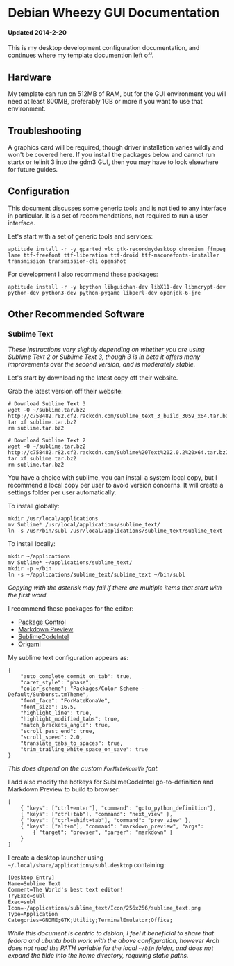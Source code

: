 
# Debian Wheezy GUI Documentation
#### Updated 2014-2-20

This is my desktop development configuration documentation, and continues where my template documention left off.


## Hardware

My template can run on 512MB of RAM, but for the GUI environment you will need at least 800MB, preferably 1GB or more if you want to use that environment.


## Troubleshooting

A graphics card will be required, though driver installation varies wildly and won't be covered here.  If you install the packages below and cannot run startx or telinit 3 into the gdm3 GUI, then you may have to look elsewhere for future guides.


## Configuration

This document discusses some generic tools and is not tied to any interface in particular.  It is a set of recommendations, not required to run a user interface.

Let's start with a set of generic tools and services:

    aptitude install -r -y gparted vlc gtk-recordmydesktop chromium ffmpeg lame ttf-freefont ttf-liberation ttf-droid ttf-mscorefonts-installer transmission transmission-cli openshot

For development I also recommend these packages:

    aptitude install -r -y bpython libguichan-dev libX11-dev libmcrypt-dev python-dev python3-dev python-pygame libperl-dev openjdk-6-jre


## Other Recommended Software

### Sublime Text

_These instructions vary slightly depending on whether you are using Sublime Text 2 or Sublime Text 3, though 3 is in beta it offers many improvements over the second version, and is moderately stable._

Let's start by downloading the latest copy off their website.

Grab the latest version off their website:

    # Download Sublime Text 3
    wget -O ~/sublime.tar.bz2 http://c758482.r82.cf2.rackcdn.com/sublime_text_3_build_3059_x64.tar.bz2
    tar xf sublime.tar.bz2
    rm sublime.tar.bz2

    # Download Sublime Text 2
    wget -O ~/sublime.tar.bz2 http://c758482.r82.cf2.rackcdn.com/Sublime%20Text%202.0.2%20x64.tar.bz2
    tar xf sublime.tar.bz2
    rm sublime.tar.bz2

You have a choice with sublime, you can install a system local copy, but I recommend a local copy per user to avoid version concerns.  It will create a settings folder per user automatically.

To install globally:

    mkdir /usr/local/applications
    mv Sublime* /usr/local/applications/sublime_text/
    ln -s /usr/bin/subl /usr/local/applications/sublime_text/sublime_text

To install locally:

    mkdir ~/applications
    mv Sublime* ~/applications/sublime_text/
    mkdir -p ~/bin
    ln -s ~/applications/sublime_text/sublime_text ~/bin/subl

_Copying with the asterisk may fail if there are multiple items that start with the first word._

I recommend these packages for the editor:

- [Package Control](https://sublime.wbond.net/)
- [Markdown Preview](https://github.com/revolunet/sublimetext-markdown-preview)
- [SublimeCodeIntel](https://github.com/SublimeCodeIntel/SublimeCodeIntel)
- [Origami](https://github.com/SublimeText/Origami)

My sublime text configuration appears as:

    {
        "auto_complete_commit_on_tab": true,
        "caret_style": "phase",
        "color_scheme": "Packages/Color Scheme - Default/Sunburst.tmTheme",
        "font_face": "ForMateKonaVe",
        "font_size": 16.5,
        "highlight_line": true,
        "highlight_modified_tabs": true,
        "match_brackets_angle": true,
        "scroll_past_end": true,
        "scroll_speed": 2.0,
        "translate_tabs_to_spaces": true,
        "trim_trailing_white_space_on_save": true
    }

_This does depend on the custom `ForMateKonaVe` font._

I add also modify the hotkeys for SublimeCodeIntel go-to-definition and Markdown Preview to build to browser:

    [
        { "keys": ["ctrl+enter"], "command": "goto_python_definition"},
        { "keys": ["ctrl+tab"], "command": "next_view" },
        { "keys": ["ctrl+shift+tab"], "command": "prev_view" },
        { "keys": ["alt+m"], "command": "markdown_preview", "args":
            { "target": "browser", "parser": "markdown" }
        }
    ]

I create a desktop launcher using `~/.local/share/applications/subl.desktop` containing:

    [Desktop Entry]
    Name=Sublime Text
    Comment=The World's best text editor!
    TryExec=subl
    Exec=subl
    Icon=~/applications/sublime_text/Icon/256x256/sublime_text.png
    Type=Application
    Categories=GNOME;GTK;Utility;TerminalEmulator;Office;

_While this document is centric to debian, I feel it beneficial to share that fedora and ubuntu both work with the above configuration, however Arch does not read the PATH variable for the local `~/bin` folder, and does not expand the tilde into the home directory, requiring static paths._

